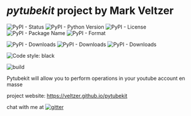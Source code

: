 
# *pytubekit* project by Mark Veltzer

![PyPI - Status](https://img.shields.io/pypi/status/pytubekit)
![PyPI - Python Version](https://img.shields.io/pypi/pyversions/pytubekit)
![PyPI - License](https://img.shields.io/pypi/l/pytubekit)
![PyPI - Package Name](https://img.shields.io/pypi/v/pytubekit)
![PyPI - Format](https://img.shields.io/pypi/format/pytubekit)

![PyPI - Downloads](https://img.shields.io/pypi/dd/pytubekit)
![PyPI - Downloads](https://img.shields.io/pypi/dw/pytubekit)
![PyPI - Downloads](https://img.shields.io/pypi/dm/pytubekit)

![Code style: black](https://img.shields.io/badge/code%20style-black-000000.svg)

![build](https://github.com/veltzer/pytubekit/workflows/build/badge.svg)

Pytubekit will allow you to perform operations in your youtube account en masse

project website: https://veltzer.github.io/pytubekit

chat with me at [![gitter](https://badges.gitter.im/Join%20Chat.svg)](https://gitter.im/veltzer/mark.veltzer)


